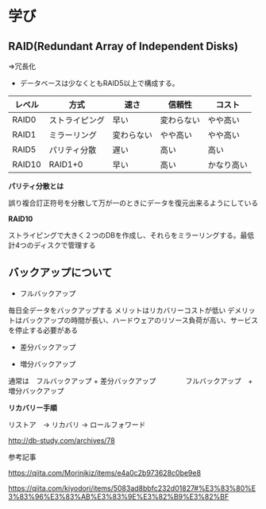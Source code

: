 # 学び

## RAID(Redundant Array of Independent Disks)

=>冗長化

* データベースは少なくともRAID5以上で構成する。

|レベル|方式|速さ|信頼性|コスト|
|---|---|---|---|---|
|RAID0|ストライピング|早い|変わらない|やや高い|
|RAID1|ミラーリング|変わらない|やや高い|やや高い|
|RAID5|パリティ分散|遅い|高い|高い|
|RAID10|RAID1+0|早い|高い|かなり高い|

**パリティ分散とは**

誤り複合訂正符号を分散して万が一のときにデータを復元出来るようにしている

**RAID10**

ストライピングで大きく２つのDBを作成し、それらをミラーリングする。最低計4つのディスクで管理する


## バックアップについて

- フルバックアップ

毎日全データをバックアップする
メリットはリカバリーコストが低い
デメリットはバックアップの時間が長い、ハードウェアのリソース負荷が高い、サービスを停止する必要がある

- 差分バックアップ

- 増分バックアップ

通常は　フルバックアップ + 差分バックアップ
　　　　フルバックアップ　+ 増分バックアップ

**リカバリー手順**

リストア　-> リカバリ -> ロールフォワード

http://db-study.com/archives/78


参考記事

https://qiita.com/Morinikiz/items/e4a0c2b973628c0be9e8

https://qiita.com/kiyodori/items/5083ad8bbfc232d01827#%E3%83%80%E3%83%96%E3%83%AB%E3%83%9E%E3%82%B9%E3%82%BF

